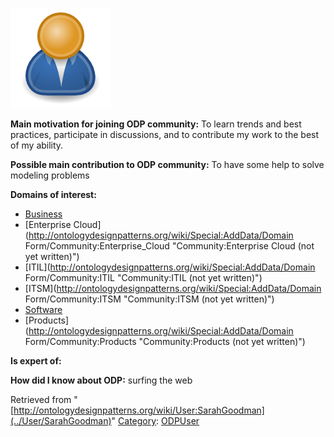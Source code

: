[![Image:ODPUser.png](../images/a/a6/ODPUser.png)](../Image/ODPUser.png "Image:ODPUser.png")




  





__Main motivation for joining ODP community:__ To learn trends and best practices, participate in discussions, and to contribute my work to the best of my ability.


__Possible main contribution to ODP community:__ To have some help to solve modeling problems


__Domains of interest:__



* [Business](../Community/Business "Community:Business")
* [Enterprise Cloud](http://ontologydesignpatterns.org/wiki/Special:AddData/Domain Form/Community:Enterprise_Cloud "Community:Enterprise Cloud (not yet written)")
* [ITIL](http://ontologydesignpatterns.org/wiki/Special:AddData/Domain Form/Community:ITIL "Community:ITIL (not yet written)")
* [ITSM](http://ontologydesignpatterns.org/wiki/Special:AddData/Domain Form/Community:ITSM "Community:ITSM (not yet written)")
* [Software](../Community/Software "Community:Software")
* [Products](http://ontologydesignpatterns.org/wiki/Special:AddData/Domain Form/Community:Products "Community:Products (not yet written)")


__Is expert of:__


  

__How did I know about ODP:__ surfing the web






Retrieved from "[http://ontologydesignpatterns.org/wiki/User:SarahGoodman](../User/SarahGoodman)"
 [Category](http://ontologydesignpatterns.org/wiki/Special:Categories "Special:Categories"): [ODPUser](../Category/ODPUser "Category:ODPUser")